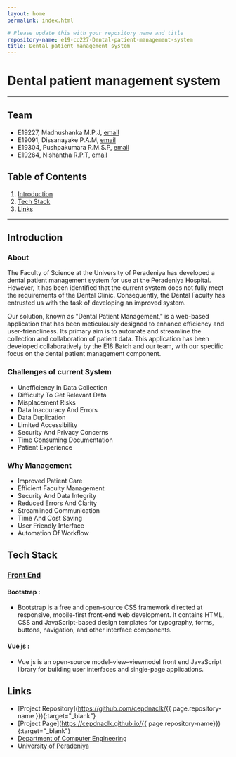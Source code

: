 ```yaml
---
layout: home
permalink: index.html

# Please update this with your repository name and title
repository-name: e19-co227-Dental-patient-management-system
title: Dental patient management system
---
```


[comment]: # "This is the standard layout for the project, but you can clean this and use your own template"

# Dental patient management system

---

<!-- 
This is a sample image, to show how to add images to your page. To learn more options, please refer [this](https://projects.ce.pdn.ac.lk/docs/faq/how-to-add-an-image/)

![Sample Image](./images/sample.png)
 -->

## Team
-  E19227, Madhushanka M.P.J, [email](e19227@eng.pdn.ac.lk)
-  E19091, Dissanayake P.A.M, [email](19091@eng.pdn.ac.lk)
-  E19304, Pushpakumara R.M.S.P, [email](19304@eng.pdn.ac.lk)
-  E19264, Nishantha R.P.T, [email](19264@eng.pdn.ac.lk)

## Table of Contents
1. [Introduction](#introduction)
2. [Tech Stack](#tech-stack)
3. [Links](#links)

---

## Introduction

### About
The Faculty of Science at the University of Peradeniya has developed a dental patient management system for use at the Peradeniya Hospital. However, it has been identified that the current system does not fully meet the requirements of the Dental Clinic. Consequently, the Dental Faculty has entrusted us with the task of developing an improved system.

Our solution, known as "Dental Patient Management," is a web-based application that has been meticulously designed to enhance efficiency and user-friendliness. Its primary aim is to automate and streamline the collection and collaboration of patient data. This application has been developed collaboratively by the E18 Batch and our team, with our specific focus on the dental patient management component.

### Challenges of current System
- Unefficiency In Data Collection
- Difficulty To Get Relevant Data
- Misplacement Risks
- Data Inaccuracy And Errors
- Data Duplication
- Limited Accessibility
- Security And Privacy Concerns
- Time Consuming Documentation
- Patient Experience

### Why Management
- Improved Patient Care
- Efficient Faculty Management
- Security And Data Integrity
- Reduced Errors And Clarity
- Streamlined Communication
- Time And Cost Saving
- User Friendly Interface
- Automation Of Workflow

## Tech Stack

### <u>Front End</u>

#### Bootstrap :
- Bootstrap is a free and open-source CSS framework directed at responsive, mobile-first front-end web development. It contains HTML, CSS and JavaScript-based design templates for typography, forms, buttons, navigation, and other interface components.

#### Vue js :
- Vue js is an open-source model–view–viewmodel front end JavaScript library for building user interfaces and single-page applications.

 
## Links

- [Project Repository](https://github.com/cepdnaclk/{{ page.repository-name }}){:target="_blank"}
- [Project Page](https://cepdnaclk.github.io/{{ page.repository-name}}){:target="_blank"}
- [Department of Computer Engineering](http://www.ce.pdn.ac.lk/)
- [University of Peradeniya](https://eng.pdn.ac.lk/)


[//]: # (Please refer this to learn more about Markdown syntax)
[//]: # (https://github.com/adam-p/markdown-here/wiki/Markdown-Cheatsheet)
